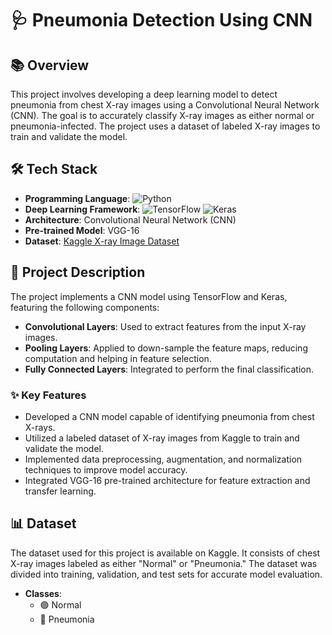 # 🩺 Pneumonia Detection Using CNN

## 📚 Overview
This project involves developing a deep learning model to detect pneumonia from chest X-ray images using a Convolutional Neural Network (CNN). The goal is to accurately classify X-ray images as either normal or pneumonia-infected. The project uses a dataset of labeled X-ray images to train and validate the model.

## 🛠️ Tech Stack
- **Programming Language**: ![Python](https://img.shields.io/badge/Python-3.7%2B-blue?logo=python&logoColor=white)
- **Deep Learning Framework**: ![TensorFlow](https://img.shields.io/badge/TensorFlow-2.x-orange?logo=tensorflow&logoColor=white) ![Keras](https://img.shields.io/badge/Keras-2.x-red?logo=keras&logoColor=white)
- **Architecture**: Convolutional Neural Network (CNN)
- **Pre-trained Model**: VGG-16
- **Dataset**: [Kaggle X-ray Image Dataset](https://www.kaggle.com/paultimothymooney/chest-xray-pneumonia)

## 📄 Project Description
The project implements a CNN model using TensorFlow and Keras, featuring the following components:
- **Convolutional Layers**: Used to extract features from the input X-ray images.
- **Pooling Layers**: Applied to down-sample the feature maps, reducing computation and helping in feature selection.
- **Fully Connected Layers**: Integrated to perform the final classification.

### ✨ Key Features
- Developed a CNN model capable of identifying pneumonia from chest X-rays.
- Utilized a labeled dataset of X-ray images from Kaggle to train and validate the model.
- Implemented data preprocessing, augmentation, and normalization techniques to improve model accuracy.
- Integrated VGG-16 pre-trained architecture for feature extraction and transfer learning.

## 📊 Dataset
The dataset used for this project is available on Kaggle. It consists of chest X-ray images labeled as either "Normal" or "Pneumonia." The dataset was divided into training, validation, and test sets for accurate model evaluation.

- **Classes**: 
  - 🟢 Normal
  - 🔴 Pneumonia


